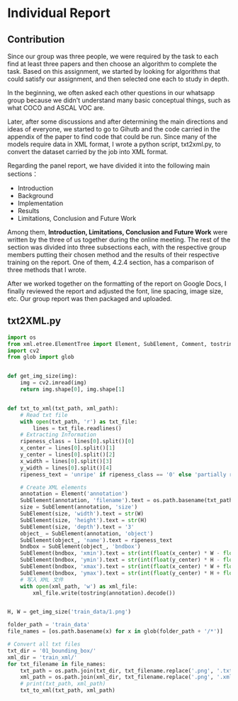 # Individual Report

## Contribution

Since our group was three people, we were required by the task to each find at least three papers and then choose an algorithm to complete the task. Based on this assignment, we started by looking for algorithms that could satisfy our assignment, and then selected one each to study in depth.

In the beginning, we often asked each other questions in our whatsapp group because we didn't understand many basic conceptual things, such as what COCO and ASCAL VOC are.

Later, after some discussions and after determining the main directions and ideas of everyone, we started to go to Gihutb and the code carried in the appendix of the paper to find code that could be run. Since many of the models require data in XML format, I wrote a python script, txt2xml.py, to convert the dataset carried by the job into XML format. 

Regarding the panel report, we have divided it into the following main sections：

- Introduction
- Background
- Implementation
- Results
- Limitations, Conclusion and Future Work

Among them, **Introduction, Limitations, Conclusion and Future Work** were written by the three of us together during the online meeting. The rest of the section was divided into three subsections each, with the respective group members putting their chosen method and the results of their respective training on the report. One of them, 4.2.4 section, has a comparison of three methods that I wrote.

After we worked together on the formatting of the report on Google Docs, I finally reviewed the report and adjusted the font, line spacing, image size, etc. Our group report was then packaged and uploaded.

## txt2XML.py

```python
import os
from xml.etree.ElementTree import Element, SubElement, Comment, tostring
import cv2
from glob import glob


def get_img_size(img):
    img = cv2.imread(img)
    return img.shape[0], img.shape[1]


def txt_to_xml(txt_path, xml_path):
    # Read txt file
    with open(txt_path, 'r') as txt_file:
        lines = txt_file.readlines()
    # Extracting Information
    ripeness_class = lines[0].split()[0]
    x_center = lines[0].split()[1]
    y_center = lines[0].split()[2]
    x_width = lines[0].split()[3]
    y_width = lines[0].split()[4]
    ripeness_text = 'unripe' if ripeness_class == '0' else 'partially ripe' if ripeness_class == '1' else 'fully ripe'

    # Create XML elements
    annotation = Element('annotation')
    SubElement(annotation, 'filename').text = os.path.basename(txt_path).replace('.txt', '.png')
    size = SubElement(annotation, 'size')
    SubElement(size, 'width').text = str(W)
    SubElement(size, 'height').text = str(H)
    SubElement(size, 'depth').text = '3'
    object_ = SubElement(annotation, 'object')
    SubElement(object_, 'name').text = ripeness_text
    bndbox = SubElement(object_, 'bndbox')
    SubElement(bndbox, 'xmin').text = str(int(float(x_center) * W - float(x_width) * W / 2))
    SubElement(bndbox, 'ymin').text = str(int(float(y_center) * H - float(y_width) * H / 2))
    SubElement(bndbox, 'xmax').text = str(int(float(x_center) * W + float(x_width) * W / 2))
    SubElement(bndbox, 'ymax').text = str(int(float(y_center) * H + float(y_width) * H / 2))
    # 写入 XML 文件
    with open(xml_path, 'w') as xml_file:
        xml_file.write(tostring(annotation).decode())


H, W = get_img_size('train_data/1.png')

folder_path = 'train_data'
file_names = [os.path.basename(x) for x in glob(folder_path + '/*')]

# Convert all txt files
txt_dir = '01_bounding_box/'
xml_dir = 'train_xml/'
for txt_filename in file_names:
    txt_path = os.path.join(txt_dir, txt_filename.replace('.png', '.txt'))
    xml_path = os.path.join(xml_dir, txt_filename.replace('.png', '.xml'))
    # print(txt_path, xml_path)
    txt_to_xml(txt_path, xml_path)

```

